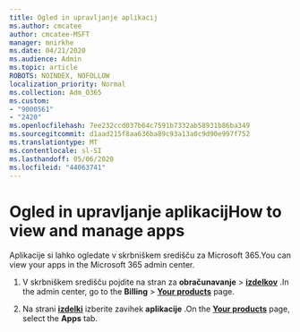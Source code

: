 ```yaml
---
title: Ogled in upravljanje aplikacij
ms.author: cmcatee
author: cmcatee-MSFT
manager: mnirkhe
ms.date: 04/21/2020
ms.audience: Admin
ms.topic: article
ROBOTS: NOINDEX, NOFOLLOW
localization_priority: Normal
ms.collection: Adm_O365
ms.custom:
- "9000561"
- "2420"
ms.openlocfilehash: 7ee232ccd037b64c7591b7332ab58931b86ba349
ms.sourcegitcommit: d1aad215f8aa636ba89c93a13a0c9d90e997f752
ms.translationtype: MT
ms.contentlocale: sl-SI
ms.lasthandoff: 05/06/2020
ms.locfileid: "44063741"
---
```

# <a name="how-to-view-and-manage-apps"></a><span data-ttu-id="5cd71-102">Ogled in upravljanje aplikacij</span><span class="sxs-lookup"><span data-stu-id="5cd71-102">How to view and manage apps</span></span>

<span data-ttu-id="5cd71-103">Aplikacije si lahko ogledate v skrbniškem središču za Microsoft 365.</span><span class="sxs-lookup"><span data-stu-id="5cd71-103">You can view your apps in the Microsoft 365 admin center.</span></span> 

1. <span data-ttu-id="5cd71-104">V skrbniškem središču pojdite na stran za **obračunavanje** > **[izdelkov](https://go.microsoft.com/fwlink/p/?linkid=842054)** .</span><span class="sxs-lookup"><span data-stu-id="5cd71-104">In the admin center, go to the **Billing** > **[Your products](https://go.microsoft.com/fwlink/p/?linkid=842054)** page.</span></span>

2. <span data-ttu-id="5cd71-105">Na strani **[izdelki](https://go.microsoft.com/fwlink/p/?linkid=842054)** izberite zavihek **aplikacije** .</span><span class="sxs-lookup"><span data-stu-id="5cd71-105">On the **[Your products](https://go.microsoft.com/fwlink/p/?linkid=842054)** page, select the **Apps** tab.</span></span>